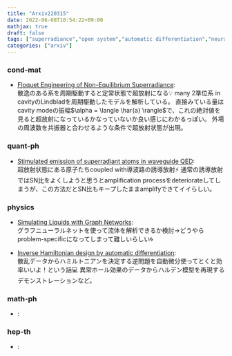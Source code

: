 ```yaml
---
title: "Arxiv220315"
date: 2022-06-08T10:54:22+09:00
mathjax: true
draft: false
tags: ["superradiance","open system","automatic differentiation","neural network","Floquet system","inverse problem"]
categories: ["arxiv"]
---
```

### cond-mat
- [Floquet Engineering of Non-Equilibrium Superradiance](https://arxiv.org/abs/2203.07434):  
散逸のある系を周期駆動すると定常状態で超放射になる💡
many 2準位系 in cavityのLindbladを周期駆動したモデルを解析している。
直接みている量はcavity modeの振幅$\alpha = \langle \har{a} \rangle$で、これの絶対値を見ると超放射になっているかなっていないか良い感じにわかるっぽい。
外場の周波数を共振器と合わせるような条件で超放射状態が出現。



### quant-ph
- [Stimulated emission of superradiant atoms in waveguide QED](https://arxiv.org/abs/2203.06943):  
超放射状態にある原子たちcoupled with導波路の誘導放射⚡️
通常の誘導放射ではSN比をよくしようと思うとamplification processをdeteriorateしてしまうが、この方法だとSN比もキープしたままamplifyできてイイらしい。


### physics
- [Simulating Liquids with Graph Networks](https://arxiv.org/abs/2203.07895):  
グラフニューラルネットを使って流体を解析できるか検討→どうやらproblem-specificになってしまって難しいらしい🌀

- [Inverse Hamiltonian design by automatic differentiation](https://arxiv.org/abs/2203.07157):  
散乱データからハミルトニアンを決定する逆問題を自動微分使ってとくと効率いいよ！という話💻
異常ホール効果のデータからハルデン模型を再現するデモンストレーションなど。


### math-ph
- []():  


### hep-th
- []():  
